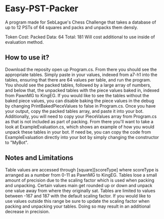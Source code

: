 # Easy-PST-Packer
A program made for SebLague's Chess Challenge that takes a database of up to 12 PSTs of 64 squares and packs and unpacks them densly.

Token Cost: 
Packed Data: 64
Total: 181
Will cost additional to use inside of evaluation method.

## How to use it?
Download the reposity open up Program.cs. From there you should see the appropriate tables. Simply paste in your values, indexed from a7-h1 into the tables, ensuring that there are 64 values per table, and run the program. You should see the packed tables, followed by a large array of numbers, and below that, the unpacked tables with the piece values baked in, indexed from PawnMG to KingEG. If you would like to see the tables without the baked piece values, you can disable baking the piece values in the debug by changing PrintBakedPieceValues to false in Program.cs.
Once you have your output, copy the packed tables array, and paste it into your bot. Additionally, you will need to copy your PieceValues array from Program.cs as that is not included as part of packing. 
From there you'll want to take a look at ExampleEvaluation.cs, which shows an example of how you would unpack these tables in your bot. If need be, you can copy the code from ExampleEvaluation directly into your bot by simply changing the constructor to "MyBot".

## Notes and Limitations
Table values are accessed through [square][scoreType] where scoreType is arranged as a number from 0-11 as PawnMG to KingEG.
Tables lose a small amount of precision due to the scaling factor which is used when packing and unpacking. Certain values main get rounded up or down and unpack one value away from where they originally sat.
Tables are limited to values between -167 and 187 with the default scaling factor. If you would like to use values outside this range be sure to update the scaling factor when packing and unpacking your tables. Doing so may result in an additional decrease in precision.
